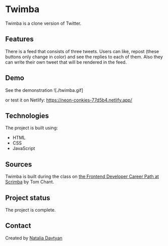 # Twimba

Twimba is a clone version of Twitter.

## Features
There is a feed that consists of three tweets. Users can like, repost (these buttons only change in color) and see the replies to each of them. Also they can write their own tweet that will be rendered in the feed.

## Demo
See the demonstration ![./twimba.gif]

or test it on Netlify: https://neon-conkies-77d5b4.netlify.app/

## Technologies
The project is built using:
* HTML
* CSS
* JavaScript

## Sources
Twimba is built during the class on [the Frontend Developer Career Path at Scrimba](https://scrimba.com/learn/frontend) by Tom Chant.

## Project status
The project is complete.

## Contact
Created by [Natalia Davtyan](https://github.com/nataliadavtyan)
